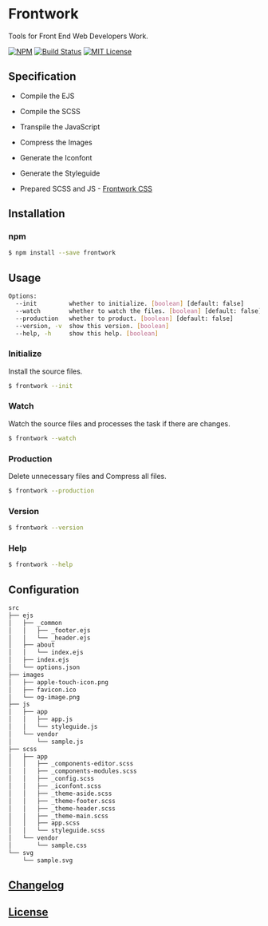 # Frontwork

Tools for Front End Web Developers Work.

[![NPM](https://nodei.co/npm/frontwork.png)](https://nodei.co/npm/frontwork/)
[![Build Status](https://travis-ci.org/isaxxx/frontwork.svg?branch=master)](https://travis-ci.org/isaxxx/frontwork)
[![MIT License](http://img.shields.io/badge/license-MIT-blue.svg?style=flat)](LICENSE)

## Specification

* Compile the EJS

* Compile the SCSS

* Transpile the JavaScript

* Compress the Images

* Generate the Iconfont

* Generate the Styleguide

* Prepared SCSS and JS - [Frontwork CSS](https://frontwork.isaxxx.com)

## Installation

### npm

```bash
$ npm install --save frontwork
```

## Usage

```bash
Options:
  --init         whether to initialize. [boolean] [default: false]
  --watch        whether to watch the files. [boolean] [default: false]
  --production   whether to product. [boolean] [default: false]
  --version, -v  show this version. [boolean]
  --help, -h     show this help. [boolean]
```

### Initialize

Install the source files.

```bash
$ frontwork --init
```

### Watch

Watch the source files and processes the task if there are changes.

```bash
$ frontwork --watch
```

### Production

Delete unnecessary files and Compress all files.

```bash
$ frontwork --production
```

### Version

```bash
$ frontwork --version
```

### Help

```bash
$ frontwork --help
```

## Configuration

```bash
src
├── ejs
│   ├── _common
│   │   ├── _footer.ejs
│   │   └── _header.ejs
│   ├── about
│   │   └── index.ejs
│   ├── index.ejs
│   └── options.json
├── images
│   ├── apple-touch-icon.png
│   ├── favicon.ico
│   └── og-image.png
├── js
│   ├── app
│   │   ├── app.js
│   │   └── styleguide.js
│   └── vendor
│       └── sample.js
├── scss
│   ├── app
│   │   ├── _components-editor.scss
│   │   ├── _components-modules.scss
│   │   ├── _config.scss
│   │   ├── _iconfont.scss
│   │   ├── _theme-aside.scss
│   │   ├── _theme-footer.scss
│   │   ├── _theme-header.scss
│   │   ├── _theme-main.scss
│   │   ├── app.scss
│   │   └── styleguide.scss
│   └── vendor
│       └── sample.css
└── svg
    └── sample.svg
```

## [Changelog](CHANGELOG.md)

## [License](LICENSE)
